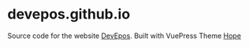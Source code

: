 # devepos.github.io

Source code for the website [DevEpos](https://devepos.com).
Built with VuePress Theme [Hope](https://theme-hope.vuejs.press/)

